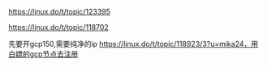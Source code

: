 https://linux.do/t/topic/123395


https://linux.do/t/topic/118702


先要开gcp150,需要纯净的ip
https://linux.do/t/topic/118923/3?u=mika24，用白嫖的gcp节点去注册